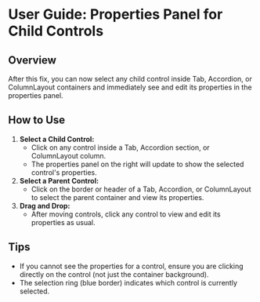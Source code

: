 # User Guide: Properties Panel for Child Controls

## Overview
After this fix, you can now select any child control inside Tab, Accordion, or ColumnLayout containers and immediately see and edit its properties in the properties panel.

## How to Use
1. **Select a Child Control:**
   - Click on any control inside a Tab, Accordion section, or ColumnLayout column.
   - The properties panel on the right will update to show the selected control's properties.
2. **Select a Parent Control:**
   - Click on the border or header of a Tab, Accordion, or ColumnLayout to select the parent container and view its properties.
3. **Drag and Drop:**
   - After moving controls, click any control to view and edit its properties as usual.

## Tips
- If you cannot see the properties for a control, ensure you are clicking directly on the control (not just the container background).
- The selection ring (blue border) indicates which control is currently selected.
